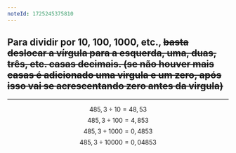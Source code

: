 ```yaml
---
noteId: 1725245375810
---
```


## Para dividir por 10, 100, 1000, etc., ~~basta deslocar a vírgula para a **esquerda**, uma, duas, três, etc. casas decimais. (se não houver mais casas é adicionado uma virgula e um zero, após isso vai se acrescentando zero **antes da virgula**)~~

---

$$
485,3\div10=48,53
$$
$$
485,3\div100=4,853
$$
$$
485,3\div1000=0,4853
$$
$$
485,3\div10000=0,04853
$$